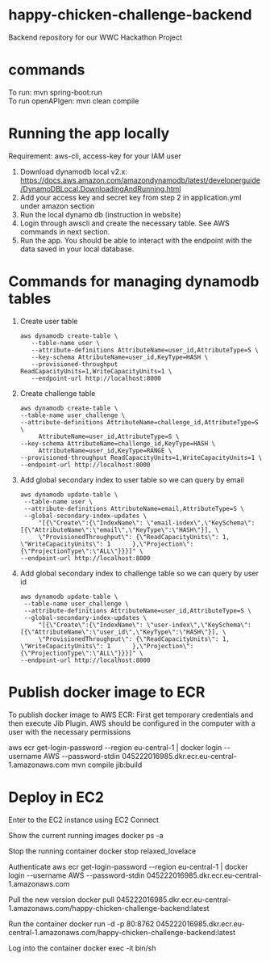 # happy-chicken-challenge-backend
Backend repository for our WWC Hackathon Project

# commands
To run: mvn spring-boot:run \
To run openAPIgen: mvn clean compile


# Running the app locally
Requirement: aws-cli, access-key for your IAM user
1. Download dynamodb local v2.x: https://docs.aws.amazon.com/amazondynamodb/latest/developerguide/DynamoDBLocal.DownloadingAndRunning.html
2. Add your access key and secret key from step 2 in application.yml under amazon section
3. Run the local dynamo db (instruction in website)
4. Login through awscli and create the necessary table. See AWS commands in next section.
5. Run the app. You should be able to interact with the endpoint with the data saved in your local database.

# Commands for managing dynamodb tables
1. Create user table
   ```
   aws dynamodb create-table \
      --table-name user \
      --attribute-definitions AttributeName=user_id,AttributeType=S \
      --key-schema AttributeName=user_id,KeyType=HASH \
      --provisioned-throughput ReadCapacityUnits=1,WriteCapacityUnits=1 \
      --endpoint-url http://localhost:8000
   ```
2. Create challenge table
   ```
   aws dynamodb create-table \
   --table-name user_challenge \
   --attribute-definitions AttributeName=challenge_id,AttributeType=S \
        AttributeName=user_id,AttributeType=S \
   --key-schema AttributeName=challenge_id,KeyType=HASH \
        AttributeName=user_id,KeyType=RANGE \
   --provisioned-throughput ReadCapacityUnits=1,WriteCapacityUnits=1 \
   --endpoint-url http://localhost:8000
   ```
3. Add global secondary index to user table so we can query by email
   ```
   aws dynamodb update-table \
    --table-name user \
    --attribute-definitions AttributeName=email,AttributeType=S \
    --global-secondary-index-updates \
        "[{\"Create\":{\"IndexName\": \"email-index\",\"KeySchema\":[{\"AttributeName\":\"email\",\"KeyType\":\"HASH\"}], \
        \"ProvisionedThroughput\": {\"ReadCapacityUnits\": 1, \"WriteCapacityUnits\": 1      },\"Projection\":{\"ProjectionType\":\"ALL\"}}}]" \
   --endpoint-url http://localhost:8000
   ```
4. Add global secondary index to challenge table so we can query by user id
   ```
   aws dynamodb update-table \
    --table-name user_challenge \
    --attribute-definitions AttributeName=user_id,AttributeType=S \
    --global-secondary-index-updates \
        "[{\"Create\":{\"IndexName\": \"user-index\",\"KeySchema\":[{\"AttributeName\":\"user_id\",\"KeyType\":\"HASH\"}], \
        \"ProvisionedThroughput\": {\"ReadCapacityUnits\": 1, \"WriteCapacityUnits\": 1      },\"Projection\":{\"ProjectionType\":\"ALL\"}}}]" \
   --endpoint-url http://localhost:8000
   ```

# Publish docker image to ECR

To publish docker image to AWS ECR: First get temporary credentials and then execute Jib Plugin.
AWS should be configured in the computer with a user with the necessary permissions

aws ecr get-login-password --region eu-central-1 | docker login --username AWS --password-stdin 045222016985.dkr.ecr.eu-central-1.amazonaws.com 
mvn compile jib:build

# Deploy in EC2

Enter to the EC2 instance using EC2 Connect

Show the current running images
docker ps -a

Stop the running container
docker stop relaxed_lovelace

Authenticate
aws ecr get-login-password --region eu-central-1 | docker login --username AWS --password-stdin 045222016985.dkr.ecr.eu-central-1.amazonaws.com

Pull the new version
docker pull 045222016985.dkr.ecr.eu-central-1.amazonaws.com/happy-chicken-challenge-backend:latest

Run the container
docker run -d -p 80:8762 045222016985.dkr.ecr.eu-central-1.amazonaws.com/happy-chicken-challenge-backend:latest

Log into the container
docker exec -it <mycontainer> bin/sh